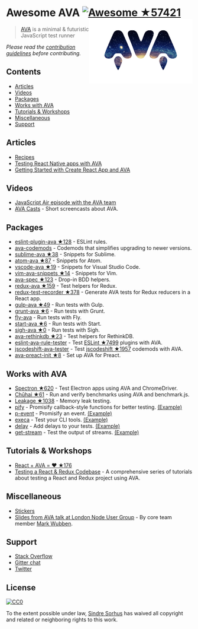 # Awesome AVA [![Awesome](https://cdn.rawgit.com/sindresorhus/awesome/d7305f38d29fed78fa85652e3a63e154dd8e8829/media/badge.svg) ★57421](https://github.com/sindresorhus/awesome) [<img src="https://github.com/avajs/ava/raw/master/media/header.png" width="280" align="right" alt="AVA">](https://ava.li)

> [AVA](https://ava.li) is a minimal & futuristic JavaScript test runner

*Please read the [contribution guidelines](contributing.md) before contributing.*


## Contents

- [Articles](#articles)
- [Videos](#videos)
- [Packages](#packages)
- [Works with AVA](#works-with-ava)
- [Tutorials & Workshops](#tutorials--workshops)
- [Miscellaneous](#miscellaneous)
- [Support](#support)


## Articles

- [Recipes](https://github.com/avajs/ava/tree/master/docs/recipes)
- [Testing React Native apps with AVA](https://shift.infinite.red/testing-the-bejeezus-out-of-react-native-apps-with-ava-330f51f8f6c3)
- [Getting Started with Create React App and AVA](https://semaphoreci.com/community/tutorials/getting-started-with-create-react-app-and-ava)


## Videos

- [JavaScript Air episode with the AVA team](http://jsair.io/ava)
- [AVA Casts](http://avacasts.com) - Short screencasts about AVA.


## Packages

- [eslint-plugin-ava ★128](https://github.com/avajs/eslint-plugin-ava) - ESLint rules.
- [ava-codemods](https://github.com/jamestalmage/ava-codemods) - Codemods that simplifies upgrading to newer versions.
- [sublime-ava ★38](https://github.com/avajs/sublime-ava) - Snippets for Sublime.
- [atom-ava ★87](https://github.com/avajs/atom-ava) - Snippets for Atom.
- [vscode-ava ★19](https://github.com/samverschueren/vscode-ava) - Snippets for Visual Studio Code.
- [vim-ava-snippets ★14](https://github.com/ahmedelgabri/vim-ava-snippets) - Snippets for Vim.
- [ava-spec ★123](https://github.com/sheerun/ava-spec) - Drop-in BDD helpers.
- [redux-ava ★159](https://github.com/sotojuan/redux-ava) - Test helpers for Redux.
- [redux-test-recorder ★378](https://github.com/conorhastings/redux-test-recorder) - Generate AVA tests for Redux reducers in a React app.
- [gulp-ava ★49](https://github.com/avajs/gulp-ava) - Run tests with Gulp.
- [grunt-ava ★6](https://github.com/avajs/grunt-ava) - Run tests with Grunt.
- [fly-ava](https://github.com/pine/fly-ava) - Run tests with Fly.
- [start-ava ★6](https://github.com/start-runner/ava) - Run tests with Start.
- [sigh-ava ★0](https://github.com/unlight/sigh-ava) - Run tests with Sigh.
- [ava-rethinkdb ★23](https://github.com/rrdelaney/ava-rethinkdb) - Test helpers for RethinkDB.
- [eslint-ava-rule-tester](https://github.com/jfmengels/eslint-ava-rule-tester) - Test [ESLint ★7499](https://github.com/eslint/eslint) plugins with AVA.
- [jscodeshift-ava-tester](https://github.com/jfmengels/jscodeshift-ava-tester) - Test [jscodeshift ★1957](https://github.com/facebook/jscodeshift) codemods with AVA.
- [ava-preact-init ★8](https://github.com/avajs/ava-preact-init) - Set up AVA for Preact.


## Works with AVA

- [Spectron ★620](https://github.com/electron/spectron#with-ava) - Test Electron apps using AVA and ChromeDriver.
- [Chūhai ★61](https://github.com/Hypercubed/chuhai) - Run and verify benchmarks using AVA and benchmark.js.
- [Leakage ★1038](https://github.com/andywer/leakage#usage-with-ava--tape) - Memory leak testing.
- [pify](https://github.com/sindresorhus/pify) - Promisify callback-style functions for better testing. [(Example)](https://github.com/sindresorhus/registry-url/blob/eb1f0e01722208366c9199b96235fd043ec162ae/test.js#L6)
- [p-event](https://github.com/sindresorhus/p-event) - Promisify an event. [(Example)](https://github.com/sindresorhus/gulp-debug/blob/4db5871594742a346d17aa9b34f43c87d4e54934/test.js#L42-L44)
- [execa](https://github.com/sindresorhus/execa) - Test your CLI tools. [(Example)](https://github.com/sindresorhus/active-win-cli/blob/d01813762b304102d1fee147855481e9f38c8517/test.js#L5-L6)
- [delay](https://github.com/sindresorhus/delay) - Add delays to your tests. [(Example)](https://github.com/sindresorhus/p-queue/blob/a3a5cadefc2b54269f4939bb34e8dc180c3bd800/test.js#L39)
- [get-stream](https://github.com/sindresorhus/get-stream) - Test the output of streams. [(Example)](https://github.com/sindresorhus/ora/blob/4ceeedd51795bb88a8033229d198e70cd8a2aff7/test.js#L33-L35)


## Tutorials & Workshops

- [React + AVA = :heart: ★176](https://github.com/kentcdodds/react-ava-workshop)
- [Testing a React & Redux Codebase](http://silvenon.com/testing-react-and-redux/) - A comprehensive series of tutorials about testing a React and Redux project using AVA.


## Miscellaneous

- [Stickers](https://www.stickermule.com/user/1070705604/stickers)
- [Slides from AVA talk at London Node User Group](https://speakerdeck.com/novemberborn/ava-at-lnug) - By core team member [Mark Wubben](https://github.com/novemberborn).


## Support

- [Stack Overflow](https://stackoverflow.com/questions/tagged/ava)
- [Gitter chat](https://gitter.im/avajs/ava)
- [Twitter](https://twitter.com/ava__js)


## License

[![CC0](http://mirrors.creativecommons.org/presskit/buttons/88x31/svg/cc-zero.svg)](https://creativecommons.org/publicdomain/zero/1.0/)

To the extent possible under law, [Sindre Sorhus](http://sindresorhus.com) has waived all copyright and related or neighboring rights to this work.
